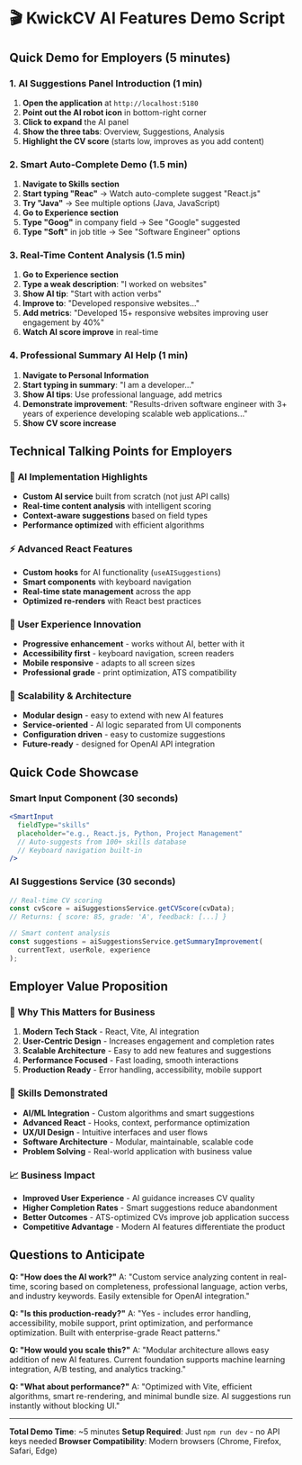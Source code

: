 # 🎬 KwickCV AI Features Demo Script

## Quick Demo for Employers (5 minutes)

### 1. **AI Suggestions Panel Introduction** (1 min)
1. **Open the application** at `http://localhost:5180`
2. **Point out the AI robot icon** in bottom-right corner
3. **Click to expand** the AI panel
4. **Show the three tabs**: Overview, Suggestions, Analysis
5. **Highlight the CV score** (starts low, improves as you add content)

### 2. **Smart Auto-Complete Demo** (1.5 min)
1. **Navigate to Skills section**
2. **Start typing "Reac"** → Watch auto-complete suggest "React.js"
3. **Try "Java"** → See multiple options (Java, JavaScript)
4. **Go to Experience section**
5. **Type "Goog"** in company field → See "Google" suggested
6. **Type "Soft"** in job title → See "Software Engineer" options

### 3. **Real-Time Content Analysis** (1.5 min)
1. **Go to Experience section**
2. **Type a weak description**: "I worked on websites"
3. **Show AI tip**: "Start with action verbs"
4. **Improve to**: "Developed responsive websites..."
5. **Add metrics**: "Developed 15+ responsive websites improving user engagement by 40%"
6. **Watch AI score improve** in real-time

### 4. **Professional Summary AI Help** (1 min)
1. **Navigate to Personal Information**
2. **Start typing in summary**: "I am a developer..."
3. **Show AI tips**: Use professional language, add metrics
4. **Demonstrate improvement**: "Results-driven software engineer with 3+ years of experience developing scalable web applications..."
5. **Show CV score increase**

## Technical Talking Points for Employers

### 🤖 **AI Implementation Highlights**
- **Custom AI service** built from scratch (not just API calls)
- **Real-time content analysis** with intelligent scoring
- **Context-aware suggestions** based on field types
- **Performance optimized** with efficient algorithms

### ⚡ **Advanced React Features**
- **Custom hooks** for AI functionality (`useAISuggestions`)
- **Smart components** with keyboard navigation
- **Real-time state management** across the app
- **Optimized re-renders** with React best practices

### 🎯 **User Experience Innovation**
- **Progressive enhancement** - works without AI, better with it
- **Accessibility first** - keyboard navigation, screen readers
- **Mobile responsive** - adapts to all screen sizes
- **Professional grade** - print optimization, ATS compatibility

### 🚀 **Scalability & Architecture**
- **Modular design** - easy to extend with new AI features
- **Service-oriented** - AI logic separated from UI components
- **Configuration driven** - easy to customize suggestions
- **Future-ready** - designed for OpenAI API integration

## Quick Code Showcase

### Smart Input Component (30 seconds)
```jsx
<SmartInput
  fieldType="skills"
  placeholder="e.g., React.js, Python, Project Management"
  // Auto-suggests from 100+ skills database
  // Keyboard navigation built-in
/>
```

### AI Suggestions Service (30 seconds)
```javascript
// Real-time CV scoring
const cvScore = aiSuggestionsService.getCVScore(cvData);
// Returns: { score: 85, grade: 'A', feedback: [...] }

// Smart content analysis
const suggestions = aiSuggestionsService.getSummaryImprovement(
  currentText, userRole, experience
);
```

## Employer Value Proposition

### 💼 **Why This Matters for Business**
1. **Modern Tech Stack** - React, Vite, AI integration
2. **User-Centric Design** - Increases engagement and completion rates
3. **Scalable Architecture** - Easy to add new features and suggestions
4. **Performance Focused** - Fast loading, smooth interactions
5. **Production Ready** - Error handling, accessibility, mobile support

### 🎯 **Skills Demonstrated**
- **AI/ML Integration** - Custom algorithms and smart suggestions
- **Advanced React** - Hooks, context, performance optimization
- **UX/UI Design** - Intuitive interfaces and user flows
- **Software Architecture** - Modular, maintainable, scalable code
- **Problem Solving** - Real-world application with business value

### 📈 **Business Impact**
- **Improved User Experience** - AI guidance increases CV quality
- **Higher Completion Rates** - Smart suggestions reduce abandonment
- **Better Outcomes** - ATS-optimized CVs improve job application success
- **Competitive Advantage** - Modern AI features differentiate the product

## Questions to Anticipate

**Q: "How does the AI work?"**
A: "Custom service analyzing content in real-time, scoring based on completeness, professional language, action verbs, and industry keywords. Easily extensible for OpenAI integration."

**Q: "Is this production-ready?"**
A: "Yes - includes error handling, accessibility, mobile support, print optimization, and performance optimization. Built with enterprise-grade React patterns."

**Q: "How would you scale this?"**
A: "Modular architecture allows easy addition of new AI features. Current foundation supports machine learning integration, A/B testing, and analytics tracking."

**Q: "What about performance?"**
A: "Optimized with Vite, efficient algorithms, smart re-rendering, and minimal bundle size. AI suggestions run instantly without blocking UI."

---

**Total Demo Time**: ~5 minutes
**Setup Required**: Just `npm run dev` - no API keys needed
**Browser Compatibility**: Modern browsers (Chrome, Firefox, Safari, Edge)
